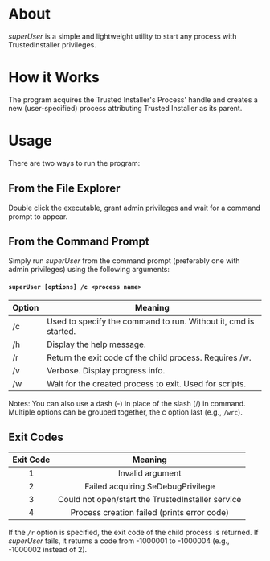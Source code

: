 # About
_superUser_ is a simple and lightweight utility to start any process with TrustedInstaller privileges.

# How it Works
The program acquires the Trusted Installer's Process' handle and creates a new (user-specified) process attributing Trusted Installer as its parent.

# Usage
There are two ways to run the program:

## From the File Explorer
Double click the executable, grant admin privileges and wait for a command prompt to appear.

## From the Command Prompt
Simply run _superUser_ from the command prompt (preferably one with admin privileges) using the following arguments:

#### ```superUser [options] /c <process name>```
|  Option |  Meaning                                                        |
|---------|-----------------------------------------------------------------|
| /c      | Used to specify the command to run. Without it, cmd is started. |
| /h      | Display the help message.                                       |
| /r      | Return the exit code of the child process. Requires /w.         |
| /v      | Verbose. Display progress info.                                 |
| /w      | Wait for the created process to exit. Used for scripts.         |

Notes: You can also use a dash (-) in place of the slash (/) in command.  
Multiple options can be grouped together, the c option last (e.g., `/wrc`).

## Exit Codes
| Exit Code |                      Meaning                      |
|:---------:|:-------------------------------------------------:|
|     1     | Invalid argument                                  |
|     2     | Failed acquiring SeDebugPrivilege                 |
|     3     | Could not open/start the TrustedInstaller service |
|     4     | Process creation failed (prints error code)       |

If the `/r` option is specified, the exit code of the child process is returned.
If _superUser_ fails, it returns a code from -1000001 to -1000004 (e.g., -1000002 instead of 2).
